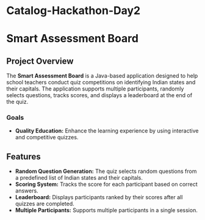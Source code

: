 # Catalog-Hackathon-Day2
# Smart Assessment Board

## Project Overview

The **Smart Assessment Board** is a Java-based application designed to help school teachers conduct quiz competitions on identifying Indian states and their capitals. The application supports multiple participants, randomly selects questions, tracks scores, and displays a leaderboard at the end of the quiz.

### Goals
- **Quality Education:** Enhance the learning experience by using interactive and competitive quizzes.

## Features

- **Random Question Generation:** The quiz selects random questions from a predefined list of Indian states and their capitals.
- **Scoring System:** Tracks the score for each participant based on correct answers.
- **Leaderboard:** Displays participants ranked by their scores after all quizzes are completed.
- **Multiple Participants:** Supports multiple participants in a single session.

